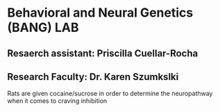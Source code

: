 #  Behavioral and Neural Genetics (BANG) LAB
## Resaerch assistant: Priscilla Cuellar-Rocha
## Research Faculty: Dr. Karen Szumkslki
Rats are given cocaine/sucrose in order to determine the neuropathway when it comes to craving inhibition
